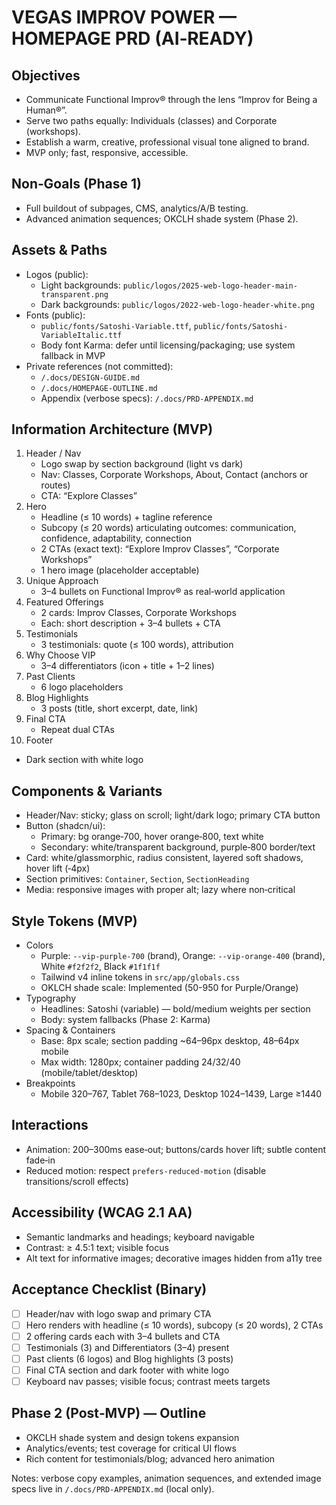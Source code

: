 # VEGAS IMPROV POWER — HOMEPAGE PRD (AI‑READY)

## Objectives
- Communicate Functional Improv® through the lens “Improv for Being a Human®”.
- Serve two paths equally: Individuals (classes) and Corporate (workshops).
- Establish a warm, creative, professional visual tone aligned to brand.
- MVP only; fast, responsive, accessible.

## Non‑Goals (Phase 1)
- Full buildout of subpages, CMS, analytics/A/B testing.
- Advanced animation sequences; OKCLH shade system (Phase 2).

## Assets & Paths
- Logos (public):
  - Light backgrounds: `public/logos/2025-web-logo-header-main-transparent.png`
  - Dark backgrounds: `public/logos/2022-web-logo-header-white.png`
- Fonts (public):
  - `public/fonts/Satoshi-Variable.ttf`, `public/fonts/Satoshi-VariableItalic.ttf`
  - Body font Karma: defer until licensing/packaging; use system fallback in MVP
- Private references (not committed):
  - `/.docs/DESIGN-GUIDE.md`
  - `/.docs/HOMEPAGE-OUTLINE.md`
  - Appendix (verbose specs): `/.docs/PRD-APPENDIX.md`

## Information Architecture (MVP)
1) Header / Nav
   - Logo swap by section background (light vs dark)
   - Nav: Classes, Corporate Workshops, About, Contact (anchors or routes)
   - CTA: “Explore Classes”
2) Hero
   - Headline (≤ 10 words) + tagline reference
   - Subcopy (≤ 20 words) articulating outcomes: communication, confidence, adaptability, connection
   - 2 CTAs (exact text): “Explore Improv Classes”, “Corporate Workshops”
   - 1 hero image (placeholder acceptable)
3) Unique Approach
   - 3–4 bullets on Functional Improv® as real‑world application
4) Featured Offerings
   - 2 cards: Improv Classes, Corporate Workshops
   - Each: short description + 3–4 bullets + CTA
5) Testimonials
   - 3 testimonials: quote (≤ 100 words), attribution
6) Why Choose VIP
   - 3–4 differentiators (icon + title + 1–2 lines)
7) Past Clients
   - 6 logo placeholders
8) Blog Highlights
   - 3 posts (title, short excerpt, date, link)
9) Final CTA
   - Repeat dual CTAs
10) Footer
   - Dark section with white logo

## Components & Variants
- Header/Nav: sticky; glass on scroll; light/dark logo; primary CTA button
- Button (shadcn/ui):
  - Primary: bg orange‑700, hover orange‑800, text white
  - Secondary: white/transparent background, purple‑800 border/text
- Card: white/glassmorphic, radius consistent, layered soft shadows, hover lift (‑4px)
- Section primitives: `Container`, `Section`, `SectionHeading`
- Media: responsive images with proper alt; lazy where non‑critical

## Style Tokens (MVP)
- Colors
  - Purple: `--vip-purple-700` (brand), Orange: `--vip-orange-400` (brand), White `#f2f2f2`, Black `#1f1f1f`
  - Tailwind v4 inline tokens in `src/app/globals.css`
  - OKLCH shade scale: Implemented (50-950 for Purple/Orange)
- Typography
  - Headlines: Satoshi (variable) — bold/medium weights per section
  - Body: system fallbacks (Phase 2: Karma)
- Spacing & Containers
  - Base: 8px scale; section padding ~64–96px desktop, 48–64px mobile
  - Max width: 1280px; container padding 24/32/40 (mobile/tablet/desktop)
- Breakpoints
  - Mobile 320–767, Tablet 768–1023, Desktop 1024–1439, Large ≥1440

## Interactions
- Animation: 200–300ms ease‑out; buttons/cards hover lift; subtle content fade‑in
- Reduced motion: respect `prefers-reduced-motion` (disable transitions/scroll effects)

## Accessibility (WCAG 2.1 AA)
- Semantic landmarks and headings; keyboard navigable
- Contrast: ≥ 4.5:1 text; visible focus
- Alt text for informative images; decorative images hidden from a11y tree

## Acceptance Checklist (Binary)
- [ ] Header/nav with logo swap and primary CTA
- [ ] Hero renders with headline (≤ 10 words), subcopy (≤ 20 words), 2 CTAs
- [ ] 2 offering cards each with 3–4 bullets and CTA
- [ ] Testimonials (3) and Differentiators (3–4) present
- [ ] Past clients (6 logos) and Blog highlights (3 posts)
- [ ] Final CTA section and dark footer with white logo
- [ ] Keyboard nav passes; visible focus; contrast meets targets

## Phase 2 (Post‑MVP) — Outline
- OKCLH shade system and design tokens expansion
- Analytics/events; test coverage for critical UI flows
- Rich content for testimonials/blog; advanced hero animation

Notes: verbose copy examples, animation sequences, and extended image specs live in `/.docs/PRD-APPENDIX.md` (local only).


